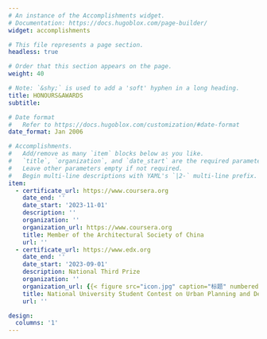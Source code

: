 ```yaml
---
# An instance of the Accomplishments widget.
# Documentation: https://docs.hugoblox.com/page-builder/
widget: accomplishments

# This file represents a page section.
headless: true

# Order that this section appears on the page.
weight: 40

# Note: `&shy;` is used to add a 'soft' hyphen in a long heading.
title: HONOURS&AWARDS
subtitle:

# Date format
#   Refer to https://docs.hugoblox.com/customization/#date-format
date_format: Jan 2006

# Accomplishments.
#   Add/remove as many `item` blocks below as you like.
#   `title`, `organization`, and `date_start` are the required parameters.
#   Leave other parameters empty if not required.
#   Begin multi-line descriptions with YAML's `|2-` multi-line prefix.
item:
  - certificate_url: https://www.coursera.org
    date_end: ''
    date_start: '2023-11-01'
    description: ''
    organization: ''
    organization_url: https://www.coursera.org
    title: Member of the Architectural Society of China
    url: ''
  - certificate_url: https://www.edx.org
    date_end: ''
    date_start: '2023-09-01'
    description: National Third Prize
    organization: ''
    organization_url: {{< figure src="icon.jpg" caption="标题" numbered="true" >}}
    title: National University Student Contest on Urban Planning and Design
    url: ''

design:
  columns: '1'
---
```

